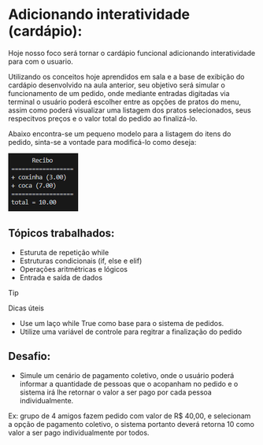 # Adicionando interatividade (cardápio):
Hoje nosso foco será tornar o cardápio funcional adicionando interatividade para com o usuario. 

Utilizando os conceitos hoje aprendidos em sala e a base de exibição do cardápio desenvolvido na aula anterior, seu objetivo será simular o funcionamento de um pedido, onde mediante entradas digitadas via terminal o usuário poderá escolher entre as opções de pratos do menu, assim como poderá visualizar uma listagem dos pratos selecionados, seus respecitvos preços e o valor total do pedido ao finalizá-lo.

Abaixo encontra-se um pequeno modelo para a listagem do itens do pedido, sinta-se a vontade para modificá-lo como deseja:

![exemplo de recibo](modelo_pedido.png)


## Tópicos trabalhados:
- Esturuta de repetição while
- Estruturas condicionais (if, else e elif)
- Operações aritmétricas e lógicos
- Entrada e saída de dados

> [!TIP]
>Dicas úteis
> * Use um laço while True como base para o sistema de pedidos.
> * Utilize uma variável de controle para regitrar a finalização do pedido

## Desafio:

- Simule um cenário de pagamento coletivo, onde o usuário poderá informar a quantidade de pessoas que o acopanham no pedido e o sistema irá lhe retornar o valor a ser pago por cada pessoa individualmente. 

Ex: grupo de 4 amigos fazem pedido com valor de R$ 40,00, e selecionam a opção de pagamento coletivo, o sistema portanto deverá retorna 10 como valor a ser pago individualmente por todos.
